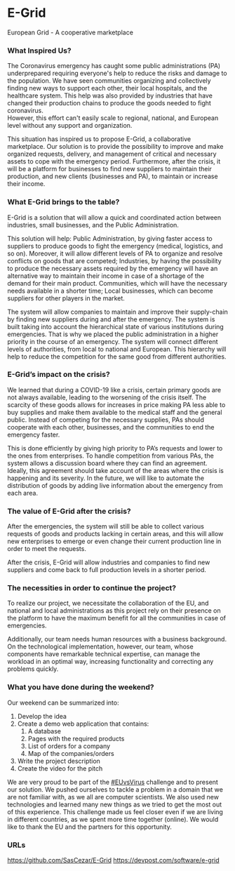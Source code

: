 # E-Grid
European Grid - A cooperative marketplace


### What Inspired Us?

The Coronavirus emergency has caught some public administrations (PA) underprepared requiring everyone's help to reduce the risks and damage to the population. We have seen communities organizing and collectively finding new ways to support each other, their local hospitals, and the healthcare system. This help was also provided by industries that have changed their production chains to produce the goods needed to fight coronavirus.  
However, this effort can't easily scale to regional, national, and European level without any support and organization. 

This situation has inspired us to propose E-Grid, a  collaborative marketplace. Our solution is to provide the possibility to improve and make organized requests, delivery, and management of critical and necessary assets to cope with the emergency period. Furthermore, after the crisis, it will be a platform for businesses to find new suppliers to maintain their production, and new clients (businesses and PA), to maintain or increase their income.


### What E-Grid brings to the table?

E-Grid is a solution that will allow a quick and coordinated action between industries, small businesses, and the Public Administration. 

This solution will help:
Public Administration, by giving faster access to suppliers to produce goods to fight the emergency (medical, logistics, and so on). Moreover, it will allow different levels of PA to organize and resolve conflicts on goods that are competed;
Industries, by having the possibility to produce the necessary assets required by the emergency will have an alternative way to maintain their income in case of a shortage of the demand for their main product.
Communities, which will have the necessary needs available in a shorter time;
Local businesses, which can become suppliers for other players in the market.

The system will allow companies to maintain and improve their supply-chain by finding new suppliers during and after the emergency.
The system is built taking into account the hierarchical state of various institutions during emergencies. That is why we placed the public administration in a higher priority in the course of an emergency. The system will connect different levels of authorities, from local to national and European. This hierarchy will help to reduce the competition for the same good from different authorities.
### E-Grid’s impact on the crisis?

We learned that during a COVID-19 like a crisis, certain primary goods are not always available, leading to the worsening of the crisis itself.
The scarcity of these goods allows for increases in price making PA less able to buy supplies and make them available to the medical staff and the general public. Instead of competing for the necessary supplies, PAs should cooperate with each other, businesses, and the communities to end the emergency faster.

This is done efficiently by giving high priority to PA’s requests and lower to the ones from enterprises. To handle competition from various PAs, the system allows a discussion board where they can find an agreement. Ideally, this agreement should take account of the areas where the crisis is happening and its severity. In the future, we will like to automate the distribution of goods by adding live information about the emergency from each area.

### The value of E-Grid after the crisis?

After the emergencies, the system will still be able to collect various requests of goods and products lacking in certain areas, and this will allow new enterprises to emerge or even change their current production line in order to meet the requests.

After the crisis, E-Grid will allow industries and companies to find new suppliers and come back to full production levels in a shorter period.

### The necessities in order to continue the project?

To realize our project, we necessitate the collaboration of the EU, and national and local administrations as this project rely on their presence on the platform to have the maximum benefit for all the communities in case of emergencies.

Additionally, our team needs human resources with a business background. On the technological implementation, however, our team, whose components have remarkable technical expertise, can manage the workload in an optimal way, increasing functionality and correcting any problems quickly.


### What you have done during the weekend?

Our weekend can be summarized into:
1. Develop the idea
2. Create a demo web application that contains:
   1. A database
   2. Pages with the required products
   3. List of orders for a company
   4. Map of the companies/orders
3. Write the project description
4. Create the video for the pitch

We are very proud to be part of the [#EUvsVirus](https://euvsvirus.org/) challenge and to present our solution. We pushed ourselves to tackle a problem in a domain that we are not familiar with, as we all are computer scientists. We also used new technologies and learned many new things as we tried to get the most out of this experience. This challenge made us feel closer even if we are living in different countries, as we spent more time together (online). We would like to thank the EU and the partners for this opportunity.

### URLs
https://github.com/SasCezar/E-Grid
https://devpost.com/software/e-grid